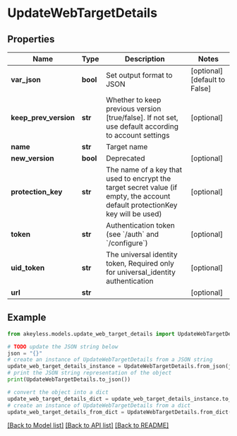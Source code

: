 # UpdateWebTargetDetails


## Properties

Name | Type | Description | Notes
------------ | ------------- | ------------- | -------------
**var_json** | **bool** | Set output format to JSON | [optional] [default to False]
**keep_prev_version** | **str** | Whether to keep previous version [true/false]. If not set, use default according to account settings | [optional] 
**name** | **str** | Target name | 
**new_version** | **bool** | Deprecated | [optional] 
**protection_key** | **str** | The name of a key that used to encrypt the target secret value (if empty, the account default protectionKey key will be used) | [optional] 
**token** | **str** | Authentication token (see &#x60;/auth&#x60; and &#x60;/configure&#x60;) | [optional] 
**uid_token** | **str** | The universal identity token, Required only for universal_identity authentication | [optional] 
**url** | **str** |  | [optional] 

## Example

```python
from akeyless.models.update_web_target_details import UpdateWebTargetDetails

# TODO update the JSON string below
json = "{}"
# create an instance of UpdateWebTargetDetails from a JSON string
update_web_target_details_instance = UpdateWebTargetDetails.from_json(json)
# print the JSON string representation of the object
print(UpdateWebTargetDetails.to_json())

# convert the object into a dict
update_web_target_details_dict = update_web_target_details_instance.to_dict()
# create an instance of UpdateWebTargetDetails from a dict
update_web_target_details_from_dict = UpdateWebTargetDetails.from_dict(update_web_target_details_dict)
```
[[Back to Model list]](../README.md#documentation-for-models) [[Back to API list]](../README.md#documentation-for-api-endpoints) [[Back to README]](../README.md)


